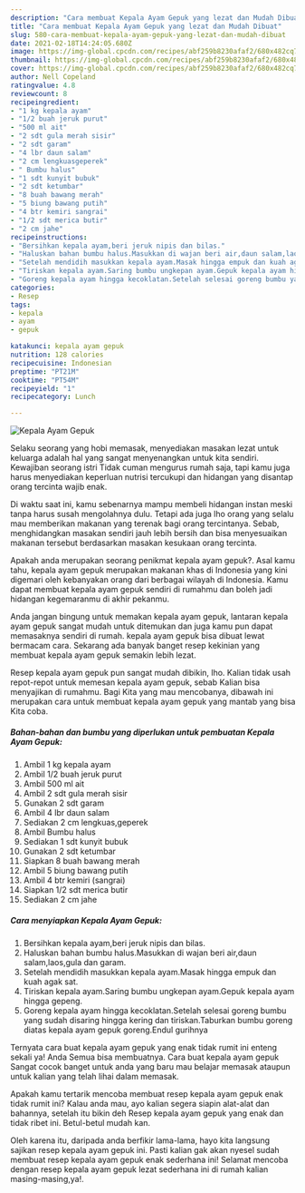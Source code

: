 ```yaml
---
description: "Cara membuat Kepala Ayam Gepuk yang lezat dan Mudah Dibuat"
title: "Cara membuat Kepala Ayam Gepuk yang lezat dan Mudah Dibuat"
slug: 580-cara-membuat-kepala-ayam-gepuk-yang-lezat-dan-mudah-dibuat
date: 2021-02-18T14:24:05.680Z
image: https://img-global.cpcdn.com/recipes/abf259b8230afaf2/680x482cq70/kepala-ayam-gepuk-foto-resep-utama.jpg
thumbnail: https://img-global.cpcdn.com/recipes/abf259b8230afaf2/680x482cq70/kepala-ayam-gepuk-foto-resep-utama.jpg
cover: https://img-global.cpcdn.com/recipes/abf259b8230afaf2/680x482cq70/kepala-ayam-gepuk-foto-resep-utama.jpg
author: Nell Copeland
ratingvalue: 4.8
reviewcount: 8
recipeingredient:
- "1 kg kepala ayam"
- "1/2 buah jeruk purut"
- "500 ml ait"
- "2 sdt gula merah sisir"
- "2 sdt garam"
- "4 lbr daun salam"
- "2 cm lengkuasgeperek"
- " Bumbu halus"
- "1 sdt kunyit bubuk"
- "2 sdt ketumbar"
- "8 buah bawang merah"
- "5 biung bawang putih"
- "4 btr kemiri sangrai"
- "1/2 sdt merica butir"
- "2 cm jahe"
recipeinstructions:
- "Bersihkan kepala ayam,beri jeruk nipis dan bilas."
- "Haluskan bahan bumbu halus.Masukkan di wajan beri air,daun salam,laos,gula dan garam."
- "Setelah mendidih masukkan kepala ayam.Masak hingga empuk dan kuah agak sat."
- "Tiriskan kepala ayam.Saring bumbu ungkepan ayam.Gepuk kepala ayam hingga gepeng."
- "Goreng kepala ayam hingga kecoklatan.Setelah selesai goreng bumbu yang sudah disaring hingga kering dan tiriskan.Taburkan bumbu goreng diatas kepala ayam gepuk goreng.Endul gurihnya"
categories:
- Resep
tags:
- kepala
- ayam
- gepuk

katakunci: kepala ayam gepuk 
nutrition: 128 calories
recipecuisine: Indonesian
preptime: "PT21M"
cooktime: "PT54M"
recipeyield: "1"
recipecategory: Lunch

---
```



![Kepala Ayam Gepuk](https://img-global.cpcdn.com/recipes/abf259b8230afaf2/680x482cq70/kepala-ayam-gepuk-foto-resep-utama.jpg)

Selaku seorang yang hobi memasak, menyediakan masakan lezat untuk keluarga adalah hal yang sangat menyenangkan untuk kita sendiri. Kewajiban seorang istri Tidak cuman mengurus rumah saja, tapi kamu juga harus menyediakan keperluan nutrisi tercukupi dan hidangan yang disantap orang tercinta wajib enak.

Di waktu  saat ini, kamu sebenarnya mampu membeli hidangan instan meski tanpa harus susah mengolahnya dulu. Tetapi ada juga lho orang yang selalu mau memberikan makanan yang terenak bagi orang tercintanya. Sebab, menghidangkan masakan sendiri jauh lebih bersih dan bisa menyesuaikan makanan tersebut berdasarkan masakan kesukaan orang tercinta. 



Apakah anda merupakan seorang penikmat kepala ayam gepuk?. Asal kamu tahu, kepala ayam gepuk merupakan makanan khas di Indonesia yang kini digemari oleh kebanyakan orang dari berbagai wilayah di Indonesia. Kamu dapat membuat kepala ayam gepuk sendiri di rumahmu dan boleh jadi hidangan kegemaranmu di akhir pekanmu.

Anda jangan bingung untuk memakan kepala ayam gepuk, lantaran kepala ayam gepuk sangat mudah untuk ditemukan dan juga kamu pun dapat memasaknya sendiri di rumah. kepala ayam gepuk bisa dibuat lewat bermacam cara. Sekarang ada banyak banget resep kekinian yang membuat kepala ayam gepuk semakin lebih lezat.

Resep kepala ayam gepuk pun sangat mudah dibikin, lho. Kalian tidak usah repot-repot untuk memesan kepala ayam gepuk, sebab Kalian bisa menyajikan di rumahmu. Bagi Kita yang mau mencobanya, dibawah ini merupakan cara untuk membuat kepala ayam gepuk yang mantab yang bisa Kita coba.

<!--inarticleads1-->

##### Bahan-bahan dan bumbu yang diperlukan untuk pembuatan Kepala Ayam Gepuk:

1. Ambil 1 kg kepala ayam
1. Ambil 1/2 buah jeruk purut
1. Ambil 500 ml ait
1. Ambil 2 sdt gula merah sisir
1. Gunakan 2 sdt garam
1. Ambil 4 lbr daun salam
1. Sediakan 2 cm lengkuas,geperek
1. Ambil  Bumbu halus
1. Sediakan 1 sdt kunyit bubuk
1. Gunakan 2 sdt ketumbar
1. Siapkan 8 buah bawang merah
1. Ambil 5 biung bawang putih
1. Ambil 4 btr kemiri (sangrai)
1. Siapkan 1/2 sdt merica butir
1. Sediakan 2 cm jahe




<!--inarticleads2-->

##### Cara menyiapkan Kepala Ayam Gepuk:

1. Bersihkan kepala ayam,beri jeruk nipis dan bilas.
1. Haluskan bahan bumbu halus.Masukkan di wajan beri air,daun salam,laos,gula dan garam.
1. Setelah mendidih masukkan kepala ayam.Masak hingga empuk dan kuah agak sat.
1. Tiriskan kepala ayam.Saring bumbu ungkepan ayam.Gepuk kepala ayam hingga gepeng.
1. Goreng kepala ayam hingga kecoklatan.Setelah selesai goreng bumbu yang sudah disaring hingga kering dan tiriskan.Taburkan bumbu goreng diatas kepala ayam gepuk goreng.Endul gurihnya




Ternyata cara buat kepala ayam gepuk yang enak tidak rumit ini enteng sekali ya! Anda Semua bisa membuatnya. Cara buat kepala ayam gepuk Sangat cocok banget untuk anda yang baru mau belajar memasak ataupun untuk kalian yang telah lihai dalam memasak.

Apakah kamu tertarik mencoba membuat resep kepala ayam gepuk enak tidak rumit ini? Kalau anda mau, ayo kalian segera siapin alat-alat dan bahannya, setelah itu bikin deh Resep kepala ayam gepuk yang enak dan tidak ribet ini. Betul-betul mudah kan. 

Oleh karena itu, daripada anda berfikir lama-lama, hayo kita langsung sajikan resep kepala ayam gepuk ini. Pasti kalian gak akan nyesel sudah membuat resep kepala ayam gepuk enak sederhana ini! Selamat mencoba dengan resep kepala ayam gepuk lezat sederhana ini di rumah kalian masing-masing,ya!.


